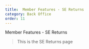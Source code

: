 ```yaml
---
title:  Member Features - SE Returns
category: Back Office
order: 11
---
```


Member Features - SE Returns

> This is the SE Returns page
